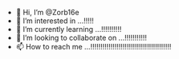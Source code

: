 - 👋 Hi, I’m @Zorb16e
- 👀 I’m interested in ...!!!!!
- 🌱 I’m currently learning ...!!!!!!!!!!
- 💞️ I’m looking to collaborate on ...!!!!!!!!!!!
- 📫 How to reach me ...!!!!!!!!!!!!!!!!!!!!!!!!!!!!!!!!!!!!!!!!

<!---
Zorb16e/Zorb16e is a ✨ special ✨ repository because its `README.md` (this file) appears on your GitHub profile.
You can click the Preview link to take a look at your changes.
--->

